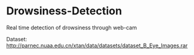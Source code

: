 # Drowsiness-Detection
Real time detection of drowsiness through web-cam

Dataset: http://parnec.nuaa.edu.cn/xtan/data/datasets/dataset_B_Eye_Images.rar
